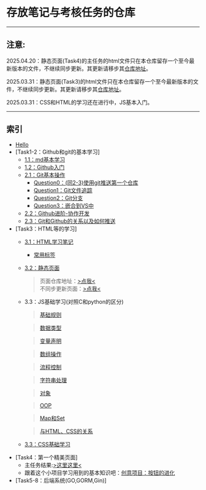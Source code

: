 # 存放笔记与考核任务的仓库
---
## **注意**:
2025.04.20：静态页面(Task4)的主任务的html文件只在本仓库留存一个至今最新版本的文件，不继续同步更新。其更新请移步其[仓库地址](https://github.com/687jsassd/https---github.com-687jsassd-Task4Website/)。

2025.03.31：静态页面(Task3)的html文件只在本仓库留存一个至今最新版本的文件，不继续同步更新。其更新请移步其[仓库地址](https://github.com/687jsassd/687jsassd.github.io)。

2025.03.31：CSS和HTML的学习还在进行中，JS基本入门。

---
## 索引
- [Hello](hello.md)
- [Task1-2：Github和git的基本学习]
    - [1.1：md基本学习](<Task1-2/Markdown学习笔记.md>)
    - [1.2：Github入门](<Task1-2/GitHub 入门学习笔记.md>)
    - [2.1：Git基本操作](<Task1-2/Git 基本操作指南.md>)
        - [Question0：(同2-3)使用git推送第一个仓库](<Task1-2/GitHub 与 Git 的关系及推送指南.md>)
        - [Question1：Git文件追踪](<Task1-2/Git 文件追踪的注意事项.md>)
        - [Question2：Git分支](<Task1-2/Git 分支.md>)
        - [Question3：嵌合到VS中](<Task1-2/在VSCode中使用 Git.md>)
    - [2.2：Github进阶-协作开发](<Task1-2/GitHub 进阶-协作开发.md>)
    - [2.3：Git和Github的关系以及如何推送](<Task1-2/GitHub 与 Git 的关系及推送指南.md>)
- [Task3：HTML等的学习]
    - [3.1：HTML学习笔记](<Task3/HTML学习笔记.md>)
      - [常用标签](<Task3/HTML 常用标签详解与示例.md>)
    - [3.2：静态页面](<https://687jsassd.github.io/>)
      > 页面仓库地址：[>点我<](<https://github.com/687jsassd/687jsassd.github.io>)  
      > 不同步更新页面：[>点我<](<Task3/qiandao_v0.2.html>)
    - 3.3：JS基础学习(对照C和python的区分)
      >[基础规则](<Task3/JavaScript 基础规则对比手册（CPython→JS）.md>)

      >[数据类型](<Task3/JavaScript 数据类型对比手册（CPython→JS）.md>)

      >[变量声明](<Task3/JavaScript 变量声明对比手册（CPython→JS）.md>)

      >[数组操作](<Task3/JavaScript 数组操作对比手册（CPython→JS）.md>)

      >[流程控制](<Task3/JavaScript 流程控制对比手册（CPython→JS）.md>)

      >[字符串处理](<Task3/JavaScript 字符串处理对比手册（CPython→JS）.md>)

      >[对象](<Task3/JavaScript 对象系统对比手册（CPython→JS）.md>)

      >[OOP](<Task3/JavaScript 面向对象编程对比手册（CPython→JS）.md>)

      >[Map和Set](<Task3/JavaScript Map & Set 对比手册（CPython→JS）.md>)

      >[与HTML、CSS的关系](<Task3/JavaScript 与 HTMLCSS 关系学习笔记.md>)
      
    - [3.3：CSS基础学习](Task3/CSS.md)
- [Task4：第一个精美页面] 
   - 主任务结果:[>这里这里<](https://687jsassd.github.io/https---github.com-687jsassd-Task4Website/)
   - 跟着这个小项目学习用到的基本知识吧：[创意项目：按钮的进化](https://687jsassd.github.io/Tasks/Task4//Evolution_of_a_button/)
- [Task5-8：后端系统(GO,GORM,Gin)]